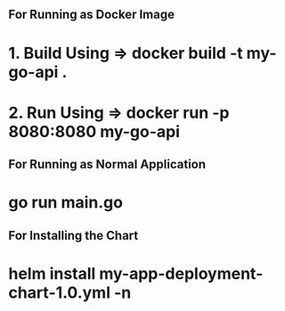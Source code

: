 ## For Running as Docker Image
#  1. Build Using => docker build -t my-go-api .
#  2. Run Using => docker run -p 8080:8080 my-go-api

## For Running as Normal Application
#  go run main.go

## For Installing the Chart
#  helm install my-app-deployment-chart-1.0.yml -n <namespace>
